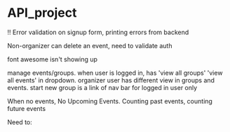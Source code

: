# API_project

<!-- create event isn't dispatching -->

!! Error validation on signup form, printing errors from backend

Non-organizer can delete an event, need to validate auth

font awesome isn't showing up

manage events/groups.  when user is logged in, has 'view all groups' 'view all events' in dropdown.
organizer user has different view in groups and events.
start new group is a link of nav bar for logged in user only


When no events, No Upcoming Events.  Counting past events, counting future events



Need to:


